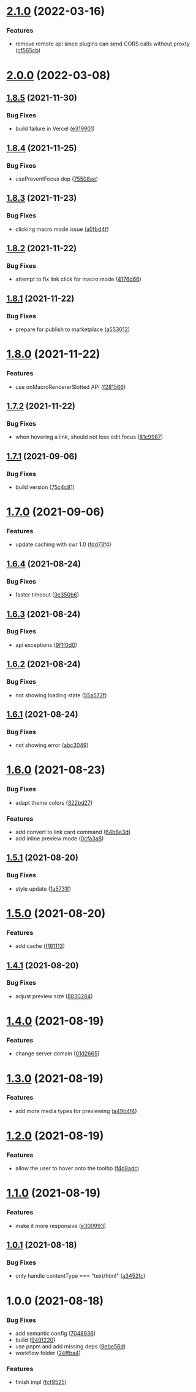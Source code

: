 # [2.1.0](https://github.com/pengx17/logseq-plugin-link-preview/compare/v2.0.0...v2.1.0) (2022-03-16)


### Features

* remove remote api since plugins can send CORS calls without proxty ([cf565cb](https://github.com/pengx17/logseq-plugin-link-preview/commit/cf565cb491370f0db6c455d850e97aeab702efbe))

# [2.0.0](https://github.com/pengx17/logseq-plugin-link-preview/compare/v1.8.5...v2.0.0) (2022-03-08)

## [1.8.5](https://github.com/pengx17/logseq-plugin-link-preview/compare/v1.8.4...v1.8.5) (2021-11-30)


### Bug Fixes

* build failure in Vercel ([e319901](https://github.com/pengx17/logseq-plugin-link-preview/commit/e3199017c80d080f56bcee47fba30f3f4efeb5a9))

## [1.8.4](https://github.com/pengx17/logseq-plugin-link-preview/compare/v1.8.3...v1.8.4) (2021-11-25)


### Bug Fixes

* usePreventFocus dep ([75508ae](https://github.com/pengx17/logseq-plugin-link-preview/commit/75508aeb23ebd6e4889e051c92fc7d2fb7cfa6c3))

## [1.8.3](https://github.com/pengx17/logseq-plugin-link-preview/compare/v1.8.2...v1.8.3) (2021-11-23)


### Bug Fixes

* clicking macro mode issue ([a0fbd4f](https://github.com/pengx17/logseq-plugin-link-preview/commit/a0fbd4f64dc43708ac347f8dfd6e8f1f8d1279cf))

## [1.8.2](https://github.com/pengx17/logseq-plugin-link-preview/compare/v1.8.1...v1.8.2) (2021-11-22)


### Bug Fixes

* attempt to fix link click for macro mode ([4176d66](https://github.com/pengx17/logseq-plugin-link-preview/commit/4176d6625baa7c3aa77b1e6524b6462d7f8dd82e))

## [1.8.1](https://github.com/pengx17/logseq-plugin-link-preview/compare/v1.8.0...v1.8.1) (2021-11-22)


### Bug Fixes

* prepare for publish to marketplace ([a553012](https://github.com/pengx17/logseq-plugin-link-preview/commit/a5530127847098c15376395ed449d762ba132e21))

# [1.8.0](https://github.com/pengx17/logseq-plugin-link-preview/compare/v1.7.2...v1.8.0) (2021-11-22)


### Features

* use onMacroRendererSlotted API ([f281566](https://github.com/pengx17/logseq-plugin-link-preview/commit/f281566b71c32aed4c1825e55a8e8fd61ad6035f))

## [1.7.2](https://github.com/pengx17/logseq-plugin-link-preview/compare/v1.7.1...v1.7.2) (2021-11-22)


### Bug Fixes

* when hovering a link,  should not lose edit focus ([81c9987](https://github.com/pengx17/logseq-plugin-link-preview/commit/81c99871a4640dbd30dd1802a6677113d1375fc6))

## [1.7.1](https://github.com/pengx17/logseq-plugin-link-preview/compare/v1.7.0...v1.7.1) (2021-09-06)


### Bug Fixes

* build version ([75c4c81](https://github.com/pengx17/logseq-plugin-link-preview/commit/75c4c8104fa4c33d410020f6de78c39a62d5cfd3))

# [1.7.0](https://github.com/pengx17/logseq-plugin-link-preview/compare/v1.6.4...v1.7.0) (2021-09-06)


### Features

* update caching with swr 1.0 ([fdd73f4](https://github.com/pengx17/logseq-plugin-link-preview/commit/fdd73f48490ec53296fcb81d7a1e8396a2502e25))

## [1.6.4](https://github.com/pengx17/logseq-plugin-link-preview/compare/v1.6.3...v1.6.4) (2021-08-24)


### Bug Fixes

* faster timeout ([3e350b6](https://github.com/pengx17/logseq-plugin-link-preview/commit/3e350b64081ad3f9bd06a67ab07615e13118b736))

## [1.6.3](https://github.com/pengx17/logseq-plugin-link-preview/compare/v1.6.2...v1.6.3) (2021-08-24)


### Bug Fixes

* api exceptions ([9f1f0d0](https://github.com/pengx17/logseq-plugin-link-preview/commit/9f1f0d0a97325c32964f314ded8afba35f8b6575))

## [1.6.2](https://github.com/pengx17/logseq-plugin-link-preview/compare/v1.6.1...v1.6.2) (2021-08-24)


### Bug Fixes

* not showing loading state ([55a572f](https://github.com/pengx17/logseq-plugin-link-preview/commit/55a572fcaaf5b38fc88eaa671cec126f630b9018))

## [1.6.1](https://github.com/pengx17/logseq-plugin-link-preview/compare/v1.6.0...v1.6.1) (2021-08-24)


### Bug Fixes

* not showing error ([abc3049](https://github.com/pengx17/logseq-plugin-link-preview/commit/abc304976de0fe5778508259dbf33af854eb9551))

# [1.6.0](https://github.com/pengx17/logseq-plugin-link-preview/compare/v1.5.1...v1.6.0) (2021-08-23)


### Bug Fixes

* adapt theme colors ([322bd27](https://github.com/pengx17/logseq-plugin-link-preview/commit/322bd2756ad486c1207687a0f5e2ff396a7eb239))


### Features

* add convert to link card command ([64b8e3d](https://github.com/pengx17/logseq-plugin-link-preview/commit/64b8e3dee1f59e33dd204a6705b1a1fcaa29f6d0))
* add inline preview mode ([0cfa3a8](https://github.com/pengx17/logseq-plugin-link-preview/commit/0cfa3a8bbb0aaa4104314634ae0ee795d2b82567))

## [1.5.1](https://github.com/pengx17/logseq-plugin-link-preview/compare/v1.5.0...v1.5.1) (2021-08-20)


### Bug Fixes

* style update ([1a5731f](https://github.com/pengx17/logseq-plugin-link-preview/commit/1a5731fbdc71e3b4dd6f770a88a3b5b85a7d556c))

# [1.5.0](https://github.com/pengx17/logseq-plugin-link-preview/compare/v1.4.1...v1.5.0) (2021-08-20)


### Features

* add cache ([f161113](https://github.com/pengx17/logseq-plugin-link-preview/commit/f1611132f5376cb5a13b83f4e4bfee76e0f83944))

## [1.4.1](https://github.com/pengx17/logseq-plugin-link-preview/compare/v1.4.0...v1.4.1) (2021-08-20)


### Bug Fixes

* adjust preview size ([8830284](https://github.com/pengx17/logseq-plugin-link-preview/commit/8830284cb0b08c3174f69003eab71840dc1d8cb8))

# [1.4.0](https://github.com/pengx17/logseq-plugin-link-preview/compare/v1.3.0...v1.4.0) (2021-08-19)


### Features

* change server domain ([01d2665](https://github.com/pengx17/logseq-plugin-link-preview/commit/01d26653e65bcffdb99dd18b654b15030ec8e466))

# [1.3.0](https://github.com/pengx17/logseq-plugin-link-preview/compare/v1.2.0...v1.3.0) (2021-08-19)


### Features

* add more media types for previewing ([a49b4f4](https://github.com/pengx17/logseq-plugin-link-preview/commit/a49b4f4dbb80aae152c0010344677d60c3a23205))

# [1.2.0](https://github.com/pengx17/logseq-plugin-link-preview/compare/v1.1.0...v1.2.0) (2021-08-19)


### Features

* allow the user to hover onto the tooltip ([f4d8adc](https://github.com/pengx17/logseq-plugin-link-preview/commit/f4d8adc3453b4c4556b6693561f03b92e2215998))

# [1.1.0](https://github.com/pengx17/logseq-plugin-link-preview/compare/v1.0.1...v1.1.0) (2021-08-19)


### Features

* make it more responsive ([e300993](https://github.com/pengx17/logseq-plugin-link-preview/commit/e3009933a47567f642e6ed4e10d72b7a92629903))

## [1.0.1](https://github.com/pengx17/logseq-plugin-link-preview/compare/v1.0.0...v1.0.1) (2021-08-18)


### Bug Fixes

* only handle contentType === "text/html" ([a3452fc](https://github.com/pengx17/logseq-plugin-link-preview/commit/a3452fced941c5107f9123bdaf30ed3d56ee92b7))

# 1.0.0 (2021-08-18)


### Bug Fixes

* add semantic config ([7048936](https://github.com/pengx17/logseq-plugin-link-preview/commit/7048936e55599deb5b3c7b59449111f6c3c15f63))
* build ([949f220](https://github.com/pengx17/logseq-plugin-link-preview/commit/949f22062df625ed5691029c768e2a4285b059eb))
* use pnpm and add missing deps ([9ebe56d](https://github.com/pengx17/logseq-plugin-link-preview/commit/9ebe56d3190c5a1835fda9c0dfffb2daae066db6))
* workflow folder ([24ffba4](https://github.com/pengx17/logseq-plugin-link-preview/commit/24ffba4e29facffedf5b84b7f30cf93ddc1aeb0e))


### Features

* finish impl ([fcf9525](https://github.com/pengx17/logseq-plugin-link-preview/commit/fcf9525a6d21daf5c7e0d4ce7c8c4951aa2bcfcc))
